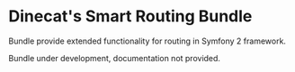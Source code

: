 Dinecat's Smart Routing Bundle
==============================

Bundle provide extended functionality for routing in Symfony 2 framework.

Bundle under development, documentation not provided.
